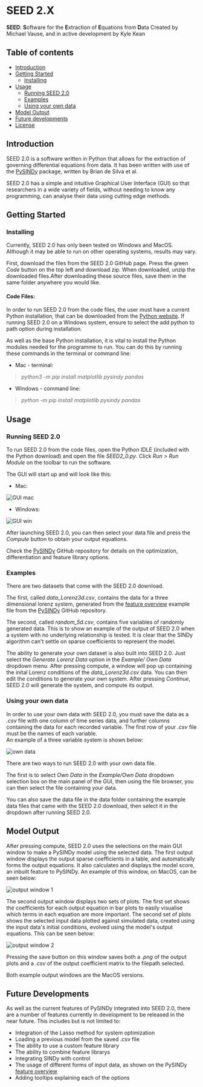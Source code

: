 # SEED 2.X

**SEED**: **S**oftware for the **E**xtraction of **E**quations from **D**ata
Created by Michael Vause, and in active development by Kyle Kean

## Table of contents
* [Introduction](#introduction)
* [Getting Started](#getting-started)
	* [Installing](#installing)
* [Usage](#usage)
	* [Running SEED 2.0](#running-SEED)
	* [Examples](#examples)
	* [Using your own data](#using-your-own-data)
* [Model Output](#model-output)
* [Future developments](#future-developments)
* [License](#license)

## Introduction
SEED 2.0 is a software written in Python that allows for the extraction of governing differential equations from data. It has been written with use of the [PySINDy](https://github.com/dynamicslab/pysindy) package, written by Brian de Silva et al.

SEED 2.0 has a simple and intuitive Graphical User Interface (GUI) so that researchers in a wide variety of fields, without needing to know any programming, can analyse their data using cutting edge methods.

## Getting Started

### Installing
Currently, SEED 2.0 has only been tested on Windows and MacOS. Although it may be able to run on other operating systems, results may vary.

First, download the files from the SEED 2.0 GitHub page. Press the green _Code_ button on the top left and download zip. When downloaded, unzip the downloaded files.After downloading these source files, save them in the same folder anywhere you would like.

#### Code Files:

In order to run SEED 2.0 from the code files, the user must have a current Python installation, that can be downloaded from the [Python website](https://www.python.org/downloads/). If running SEED 2.0 on a Windows system, ensure to select the add python to path option during installation.

As well as the base Python installation, it is vital to install the Python modules needed for the programme to run. You can do this by running these commands in the terminal or command line:

* Mac - terminal: 

> _python3 -m pip install matplotlib pysindy pandas_

* Windows - command line:

> _python -m pip install matplotlib pysindy pandas_

## Usage

### Running SEED 2.0

To run SEED 2.0 from the code files, open the Python IDLE (included with the Python download) and open the file _SEED2\_0.py_. Click _Run > Run Module_ on the toolbar to run the software.

The GUI will start up and will look like this:

* Mac:

![GUI mac](images/GUI_mac.png)

* Windows:

![GUI win](images/GUI_win.png)

After launching SEED 2.0, you can then select your data file and press the _Compute_ button to obtain your output equations.

Check the [PySINDy](https://github.com/dynamicslab/pysindy) GitHub repository for details on the optimization, differentiation and feature library options.

### Examples
There are two datasets that come with the SEED 2.0 download.

The first, called _data\_Lorenz3d.csv_, contains the data for a three dimensional lorenz system, generated from the [feature overview](https://github.com/dynamicslab/pysindy/blob/master/examples/1_feature_overview.ipynb) example file from the [PySINDy](https://github.com/dynamicslab/pysindy) GitHub repository. 

The second, called _random\_5d.csv_, contains five variables of randomly generated data. This is to show an example of the output of SEED 2.0 when a system with no underlying relationship is tested. It is clear that the SINDy algorithm can't settle on sparse coefficients to represent the model.

The ability to generate your own dataset is also built into SEED 2.0. Just select the _Generate Lorenz Data_ option in the _Example/ Own Data_ dropdown menu. After pressing compute, a window will pop up containing the inital Lorenz conditions of the _data\_Lorenz3d.csv_ data. You can then edit the conditions to generate your own system. After pressing _Continue_, SEED 2.0 will generate the system, and compute its output.

### Using your own data
In order to use your own data with SEED 2.0, you must save the data as a _.csv_ file with one column of time series data, and further columns containing the data for each recorded variable. The first row of your _.csv_ file must be the names of each variable.  
An example of a three variable system is shown below:

![own data](images/Own_Data.png)

There are two ways to run SEED 2.0 with your own data file.

The first is to select _Own Data_ in the _Example/Own Data_ dropdown selection box on the main panel of the GUI, then using the file browser, you can then select the file containing your data.

You can also save the data file in the data folder containing the example data files that came with the SEED 2.0 download, then select it in the dropdown after running SEED 2.0.

## Model Output
After pressing compute, SEED 2.0 uses the selections on the main GUI window to make a PySINDy model using the selected data. The first output window displays the output sparse coefficients in a table, and automatically forms the output equations. It also calculates and displays the model score, an inbuilt feature to PySINDy. An example of this window, on MacOS, can be seen below:

![output window 1](images/window1.png)

The second output window displays two sets of plots. The first set shows the coefficients for each output equation in bar plots to easily visualise which terms in each equation are more important. The second set of plots shows the selected input data plotted against simulated data, created using the input data's initial conditions, evolved using the model's output equations. This can be seen below:

![output window 2](images/window2.png)

Pressing the save button on this window saves both a _.png_ of the output plots and a _.csv_ of the output coefficient matrix to the filepath selected.

Both example output windows are the MacOS versions.

## Future Developments
As well as the current features of PySINDy integrated into SEED 2.0, there are a number of features currently in development to be released in the near future. This includes but is not limited to:

* Integration of the Lasso method for system optimization
* Loading a previous model from the saved .csv file
* The ability to use a custom feature library
* The ability to combine feature librarys
* Integrating SINDy with control
* The usage of different forms of input data, as shown on the PySINDy [feature overview](https://github.com/dynamicslab/pysindy/blob/master/examples/1_feature_overview.ipynb)
* Adding tooltips explaining each of the options
